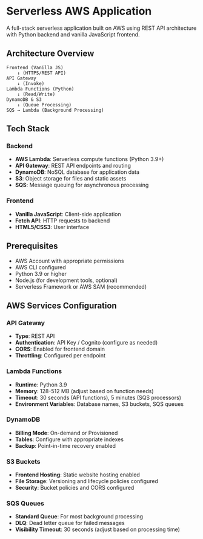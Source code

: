 # Serverless AWS Application

A full-stack serverless application built on AWS using REST API architecture with Python backend and vanilla JavaScript frontend.

## Architecture Overview

```
Frontend (Vanilla JS) 
    ↓ (HTTPS/REST API)
API Gateway 
    ↓ (Invoke)
Lambda Functions (Python)
    ↓ (Read/Write)
DynamoDB & S3
    ↓ (Queue Processing)
SQS → Lambda (Background Processing)
```

## Tech Stack

### Backend
- **AWS Lambda**: Serverless compute functions (Python 3.9+)
- **API Gateway**: REST API endpoints and routing
- **DynamoDB**: NoSQL database for application data
- **S3**: Object storage for files and static assets
- **SQS**: Message queuing for asynchronous processing

### Frontend
- **Vanilla JavaScript**: Client-side application
- **Fetch API**: HTTP requests to backend
- **HTML5/CSS3**: User interface

## Prerequisites

- AWS Account with appropriate permissions
- AWS CLI configured
- Python 3.9 or higher
- Node.js (for development tools, optional)
- Serverless Framework or AWS SAM (recommended)


## AWS Services Configuration

### API Gateway
- **Type**: REST API
- **Authentication**: API Key / Cognito (configure as needed)
- **CORS**: Enabled for frontend domain
- **Throttling**: Configured per endpoint

### Lambda Functions
- **Runtime**: Python 3.9
- **Memory**: 128-512 MB (adjust based on function needs)
- **Timeout**: 30 seconds (API functions), 5 minutes (SQS processors)
- **Environment Variables**: Database names, S3 buckets, SQS queues

### DynamoDB
- **Billing Mode**: On-demand or Provisioned
- **Tables**: Configure with appropriate indexes
- **Backup**: Point-in-time recovery enabled

### S3 Buckets
- **Frontend Hosting**: Static website hosting enabled
- **File Storage**: Versioning and lifecycle policies configured
- **Security**: Bucket policies and CORS configured

### SQS Queues
- **Standard Queue**: For most background processing
- **DLQ**: Dead letter queue for failed messages
- **Visibility Timeout**: 30 seconds (adjust based on processing time)